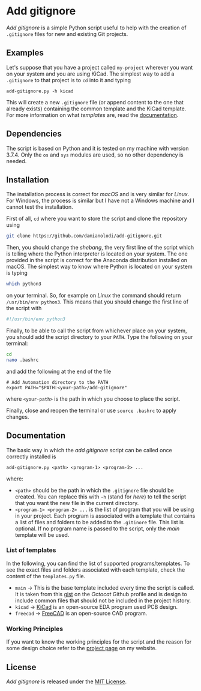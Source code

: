 # Add gitignore

_Add gitignore_ is a simple Python script useful to help with the creation of `.gitignore` files for new and existing Git projects.

## Examples
Let's suppose that you have a project called `my-project` wherever you want on your system and you are using KiCad. The simplest way to add a `.gitignore` to that project is to `cd` into it and typing

```
add-gitignore.py -h kicad
```

This will create a new `.gitignore` file (or append content to the one that already exists) containing the common template and the KiCad template. For more information on what _templates_ are, read the [documentation](#documentation).

## Dependencies
The script is based on Python and it is tested on my machine with version 3.7.4. Only the `os` and `sys` modules are used, so no other dependency is needed.

## Installation
The installation process is correct for _macOS_ and is very similar for _Linux_. For Windows, the process is similar but I have not a Windows machine and I cannot test the installation.

First of all, `cd` where you want to store the script and clone the repository using
```bash
git clone https://github.com/damianolodi/add-gitignore.git
```

Then, you should change the _shebang_, the very first line of the script which is telling where the Python interpreter is located on your system. The one provided in the script is correct for the Anaconda distribution installed on macOS. The simplest way to know where Python is located on your system is typing
```bash
which python3
```
on your terminal. So, for example on _Linux_ the command should return `/usr/bin/env python3`. This means that you should change the first line of the script with
```py
#!/usr/bin/env python3
```

Finally, to be able to call the script from whichever place on your system, you should add the script directory to your `PATH`. Type the following on your terminal:
```bash
cd
nano .bashrc
```
and add the following at the end of the file
```
# Add Automation directory to the PATH
export PATH="$PATH:<your-path>/add-gitignore"
```
where `<your-path>` is the path in which you choose to place the script.

Finally, close and reopen the terminal or use `source .bashrc` to apply changes.

## Documentation

The basic way in which the _add gitignore_ script can be called once correctly installed is 
```
add-gitignore.py <path> <program-1> <program-2> ...
```
where:

- `<path>` should be the path in which the `.gitignore` file should be created. You can replace this with `-h` (stand for _here_) to tell the script that you want the new file in the current directory.
- `<program-1> <program-2> ...` is the list of program that you will be using in your project. Each program is associated with a template that contains a list of files and folders to be added to the `.gitinore` file. This list is optional. If no program name is passed to the script, only the _main_ template will be used.

### List of templates
In the following, you can find the list of supported programs/templates. To see the exact files and folders associated with each template, check the content of the `templates.py` file.

- `main` &rarr; This is the base template included every time the script is called. It is taken from this [gist](https://gist.github.com/octocat/9257657) on the _Octocat_ Github profile and is design to include common files that should not be included in the project history.
- `kicad` &rarr; [KiCad](https://www.kicad-pcb.org/) is an open-source EDA program used PCB design.
- `freecad` &rarr; [FreeCAD](https://www.freecadweb.org/) is an open-source CAD program.

### Working Principles
If you want to know the working principles for the script and the reason for
some design choice refer to the [project page](https://damianolodi.com/project/add-gitignore) on my website.

## License
_Add gitignore_ is released under the [MIT License](https://github.com/damianolodi/add-gitignore/blob/master/LICENSE).
